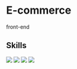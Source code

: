 # E-commerce
front-end
## Skills

<img src="https://img.shields.io/badge/HTML5-E34F26?style=for-the-badge&logo=html5&logoColor=white"/>
<img src="https://img.shields.io/badge/CSS-239120?&style=for-the-badge&logo=css3&logoColor=white "/>
<img src="https://img.shields.io/badge/CSS3-1572B6?style=for-the-badge&logo=css3&logoColor=white "/>
<img src="https://img.shields.io/badge/Made%20for-VSCode-1f425f.svg"/>

